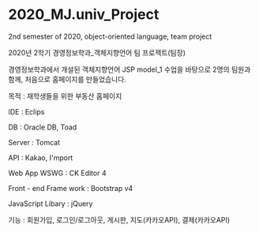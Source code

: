 # 2020_MJ.univ_Project
2nd semester of 2020, object-oriented language, team project



2020년 2학기 경영정보학과_객체지향언어 팀 프로젝트(팀장)



경영정보학과에서 개설된 객체지향언어 JSP model_1 수업을 바탕으로 2명의 팀원과 함께, 처음으로 홈페이지를 만들었습니다.



목적 : 재학생들을 위한 부동산 홈페이지



IDE : Eclips



DB : Oracle DB, Toad



Server : Tomcat



API : Kakao, I'mport



Web App WSWG : CK Editor 4



Front - end Frame work : Bootstrap v4



JavaScript Libary : jQuery



기능 : 회원가입, 로그인/로그아웃, 게시판, 지도(카카오API), 결제(카카오API)
